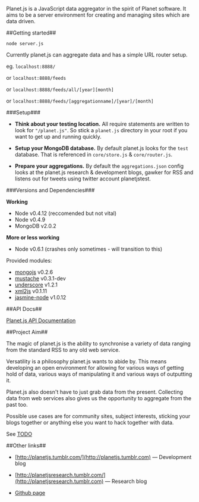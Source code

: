 Planet.js is a JavaScript data aggregator in the spirit of Planet software. It aims to be a server environment for creating and managing sites which are data driven.

##Getting started##

`node server.js`

Currently planet.js can aggregate data and has a simple URL router setup. 

eg. `localhost:8888/`  

or `localhost:8888/feeds`
  
or `localhost:8888/feeds/all/[year][month]`  

or `localhost:8888/feeds/[aggregationname]/[year]/[month]`  

###Setup###

- **Think about your testing location.** All require statements are written to look for `"/planet.js"`. So stick a `planet.js` directory in your root if you want to get up and running quickly. 

- **Setup your MongoDB database.** By default planet.js looks for the `test` database. That is referenced in `core/store.js` & `core/router.js`.

- **Prepare your aggregations.** By default the `aggregations.json` config looks at the planet.js research & development blogs, gawker for RSS and listens out for tweets using twitter account planetjstest. 


###Versions and Dependencies###

**Working**  
- Node v0.4.12 (reccomended but not vital)
- Node v0.4.9
- MongoDB v2.0.2

**More or less working** 
- Node v0.6.1 (crashes only sometimes - will transition to this)

Provided modules:

* [mongojs](https://github.com/gett/mongojs) v0.2.6
* [mustache](https://github.com/janl/mustache.js/) v0.3.1-dev 
* [underscore](http://documentcloud.github.com/underscore/) v1.2.1
* [xml2js](https://github.com/Leonidas-from-XIV/node-xml2js) v0.1.11
* [jasmine-node](https://github.com/pivotal/jasmine) v1.0.12


##API Docs##

[Planet.js API Documentation](http://aaronacerboni.github.com/planet.js/docs/)

##Project Aim##

The magic of planet.js is the ability to synchronise a variety of data ranging from the standard RSS to any old web service. 

Versatility is a philosophy planet.js wants to abide by. This means developing an open environment for allowing for various ways of getting hold of data, various ways of manipulating it and various ways of outputting it.

Planet.js also doesn't have to just grab data from the present. Collecting data from web services also gives us the opportunity to aggregate from the past too.

Possible use cases are for community sites, subject interests, sticking your blogs together or anything else you want to hack together with data.

See [TODO](https://github.com/AaronAcerboni/planet.js/blob/master/TODO.md)

##Other links##
* [http://planetjs.tumblr.com/](http://planetjs.tumblr.com) &mdash; Development blog

* [http://planetjsresearch.tumblr.com/](http://planetjsresearch.tumblr.com) &mdash; Research blog

* [Github page](http://aaronacerboni.github.com/planet.js/)
